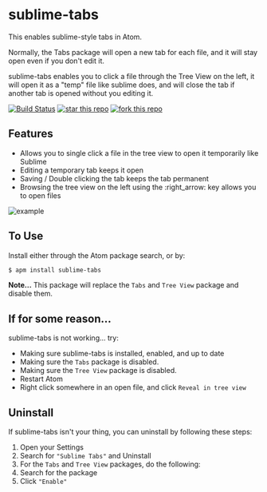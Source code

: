 # sublime-tabs

This enables sublime-style tabs in Atom.

Normally, the Tabs package will open a new tab for each file, and it will stay open even if you don't edit it.

sublime-tabs enables you to click a file through the Tree View on the left, it will open it as a "temp" file like sublime does,
and will close the tab if another tab is opened without you editing it.

[![Build Status](https://travis-ci.org/ddavison/sublime-tabs.svg?branch=master)](https://travis-ci.org/ddavison/sublime-tabs)
[![star this repo](http://github-svg-buttons.herokuapp.com/star.svg?user=ddavison&repo=sublime-tabs)](http://github.com/ddavison/sublime-tabs)
[![fork this repo](http://github-svg-buttons.herokuapp.com/fork.svg?user=ddavison&repo=sublime-tabs)](http://github.com/ddavison/sublime-tabs/fork)

## Features

- Allows you to single click a file in the tree view to open it temporarily like Sublime
- Editing a temporary tab keeps it open
- Saving / Double clicking the tab keeps the tab permanent
- Browsing the tree view on the left using the :right_arrow: key allows you to open files

![example](https://raw.githubusercontent.com/ddavison/sublime-tabs/master/images/example.gif)

## To Use
Install either through the Atom package search, or by:
```sh
$ apm install sublime-tabs
```
**Note...** This package will replace the `Tabs` and `Tree View` package and disable them.  

## If for some reason...
sublime-tabs is not working... try:
* Making sure sublime-tabs is installed, enabled, and up to date
* Making sure the `Tabs` package is disabled.
* Making sure the `Tree View` package is disabled.
* Restart Atom
* Right click somewhere in an open file, and click `Reveal in tree view`

## Uninstall
If sublime-tabs isn't your thing, you can uninstall by following these steps:

1. Open your Settings
2. Search for `"Sublime Tabs"` and Uninstall
3. For the `Tabs` and `Tree View` packages, do the following:
  1. Search for the package
  2. Click `"Enable"`
